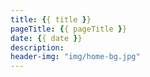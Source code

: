 ```yaml
---
title: {{ title }}
pageTitle: {{ pageTitle }}
date: {{ date }}
description: 
header-img: "img/home-bg.jpg"
---
```

